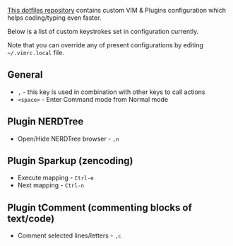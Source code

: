 [This dotfiles repository](https://github.com/sergeylukin/dotfiles) contains custom VIM & Plugins configuration which helps coding/typing even faster.

Below is a list of custom keystrokes set in configuration currently.

Note that you can override any of present configurations by editing `~/.vimrc.local` file.

## General

* `,` - this key is used in combination with other keys to call actions
* `<space>` - Enter Command mode from Normal mode

## Plugin NERDTree

* Open/Hide NERDTree browser - `,n`


## Plugin Sparkup (zencoding)

* Execute mapping - `Ctrl-e`
* Next mapping - `Ctrl-n`


## Plugin tComment (commenting blocks of text/code)

* Comment selected lines/letters - `,c`